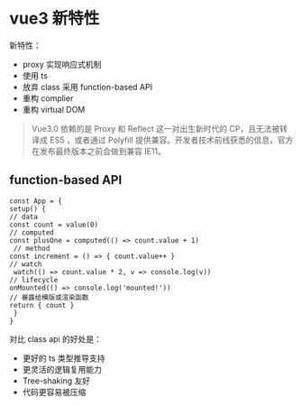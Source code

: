 # vue3 新特性
新特性：
- proxy 实现响应式机制
- 使用 ts
- 放弃 class 采用 function-based API
- 重构 complier
- 重构 virtual DOM  

>Vue3.0 依赖的是 Proxy 和 Reflect 这一对出生新时代的 CP，且无法被转译成 ES5 ，或者通过 Polyfill 提供兼容。开发者技术前线获悉的信息，官方在发布最终版本之前会做到兼容 IE11。

## function-based API
```
const App = { 
setup() { 
// data 
const count = value(0) 
// computed 
const plusOne = computed(() => count.value + 1)
 // method 
const increment = () => { count.value++ } 
// watch
 watch(() => count.value * 2, v => console.log(v)) 
// lifecycle 
onMounted(() => console.log('mounted!')) 
// 暴露给模版或渲染函数 
return { count } 
 } 
}
```
对比 class api 的好处是：
- 更好的 ts 类型推导支持
- 更灵活的逻辑复用能力
- Tree-shaking 友好
- 代码更容易被压缩